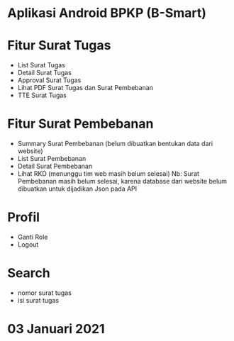 # Aplikasi Android BPKP (B-Smart)

# Fitur Surat Tugas
  - List Surat Tugas
  - Detail Surat Tugas
  - Approval Surat Tugas
  - Lihat PDF Surat Tugas dan Surat Pembebanan
  - TTE Surat Tugas

# Fitur Surat Pembebanan
  - Summary Surat Pembebanan (belum dibuatkan bentukan data dari website)
  - List Surat Pembebanan
  - Detail Surat Pembebanan
  - Lihat RKD (menunggu tim web masih belum selesai)
Nb: Surat Pembebanan masih belum selesai, karena database dari website belum dibuatkan untuk dijadikan Json pada API

# Profil
  - Ganti Role
  - Logout

# Search
  - nomor surat tugas
  - isi surat tugas

# 03 Januari 2021
